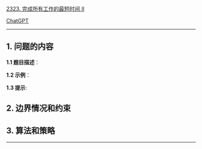 [2323. 完成所有工作的最短时间 II](https://leetcode.cn/problems/find-minimum-time-to-finish-all-jobs-ii)

[ChatGPT](chat.openai.com)

---

## 1. 问题的内容
**1.1 题目描述**：

**1.2 示例**：

**1.3 提示**:

## 2. 边界情况和约束


## 3. 算法和策略

---

